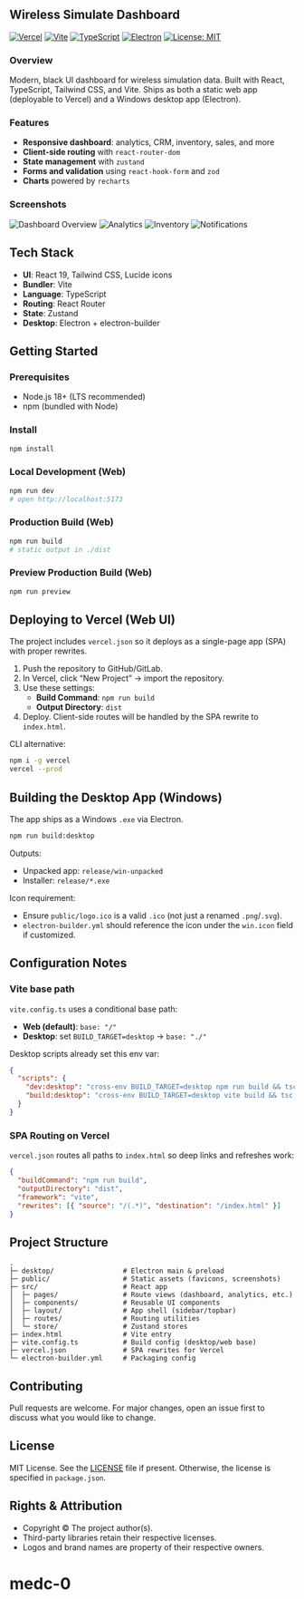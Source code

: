 ## Wireless Simulate Dashboard

[![Vercel](https://img.shields.io/badge/hosted_on-Vercel-000?logo=vercel)](https://vercel.com)
[![Vite](https://img.shields.io/badge/build-Vite-646CFF?logo=vite&logoColor=fff)](https://vitejs.dev)
[![TypeScript](https://img.shields.io/badge/lang-TypeScript-3178C6?logo=typescript&logoColor=fff)](https://www.typescriptlang.org)
[![Electron](https://img.shields.io/badge/desktop-Electron-47848F?logo=electron&logoColor=fff)](https://www.electronjs.org)
[![License: MIT](https://img.shields.io/badge/license-MIT-000)](#license)

### Overview
Modern, black UI dashboard for wireless simulation data. Built with React, TypeScript, Tailwind CSS, and Vite. Ships as both a static web app (deployable to Vercel) and a Windows desktop app (Electron).

### Features
- **Responsive dashboard**: analytics, CRM, inventory, sales, and more
- **Client-side routing** with `react-router-dom`
- **State management** with `zustand`
- **Forms and validation** using `react-hook-form` and `zod`
- **Charts** powered by `recharts`

### Screenshots

![Dashboard Overview](public/screenshots/dashboard.png)
![Analytics](public/screenshots/analytics.png)
![Inventory](public/screenshots/inventory.png)
![Notifications](public/screenshots/notifications.png)


## Tech Stack
- **UI**: React 19, Tailwind CSS, Lucide icons
- **Bundler**: Vite
- **Language**: TypeScript
- **Routing**: React Router
- **State**: Zustand
- **Desktop**: Electron + electron-builder

## Getting Started

### Prerequisites
- Node.js 18+ (LTS recommended)
- npm (bundled with Node)

### Install
```bash
npm install
```

### Local Development (Web)
```bash
npm run dev
# open http://localhost:5173
```

### Production Build (Web)
```bash
npm run build
# static output in ./dist
```

### Preview Production Build (Web)
```bash
npm run preview
```

## Deploying to Vercel (Web UI)
The project includes `vercel.json` so it deploys as a single-page app (SPA) with proper rewrites.

1. Push the repository to GitHub/GitLab.
2. In Vercel, click “New Project” → import the repository.
3. Use these settings:
   - **Build Command**: `npm run build`
   - **Output Directory**: `dist`
4. Deploy. Client-side routes will be handled by the SPA rewrite to `index.html`.

CLI alternative:
```bash
npm i -g vercel
vercel --prod
```

## Building the Desktop App (Windows)
The app ships as a Windows `.exe` via Electron.

```bash
npm run build:desktop
```

Outputs:
- Unpacked app: `release/win-unpacked`
- Installer: `release/*.exe`

Icon requirement:
- Ensure `public/logo.ico` is a valid `.ico` (not just a renamed `.png`/`.svg`).
- `electron-builder.yml` should reference the icon under the `win.icon` field if customized.

## Configuration Notes

### Vite base path
`vite.config.ts` uses a conditional base path:
- **Web (default)**: `base: "/"`
- **Desktop**: set `BUILD_TARGET=desktop` → `base: "./"`

Desktop scripts already set this env var:
```json
{
  "scripts": {
    "dev:desktop": "cross-env BUILD_TARGET=desktop npm run build && tsc -p desktop/tsconfig.json && node scripts/cjsify-electron.mjs && electron .",
    "build:desktop": "cross-env BUILD_TARGET=desktop vite build && tsc -p desktop/tsconfig.json && node scripts/cjsify-electron.mjs && electron-builder -c electron-builder.yml"
  }
}
```

### SPA Routing on Vercel
`vercel.json` routes all paths to `index.html` so deep links and refreshes work:
```json
{
  "buildCommand": "npm run build",
  "outputDirectory": "dist",
  "framework": "vite",
  "rewrites": [{ "source": "/(.*)", "destination": "/index.html" }]
}
```

## Project Structure
```text
.
├─ desktop/                 # Electron main & preload
├─ public/                  # Static assets (favicons, screenshots)
├─ src/                     # React app
│  ├─ pages/                # Route views (dashboard, analytics, etc.)
│  ├─ components/           # Reusable UI components
│  ├─ layout/               # App shell (sidebar/topbar)
│  ├─ routes/               # Routing utilities
│  └─ store/                # Zustand stores
├─ index.html               # Vite entry
├─ vite.config.ts           # Build config (desktop/web base)
├─ vercel.json              # SPA rewrites for Vercel
└─ electron-builder.yml     # Packaging config
```

## Contributing
Pull requests are welcome. For major changes, open an issue first to discuss what you would like to change.

## License
MIT License. See the [LICENSE](LICENSE) file if present. Otherwise, the license is specified in `package.json`.

## Rights & Attribution
- Copyright © The project author(s).
- Third-party libraries retain their respective licenses.
- Logos and brand names are property of their respective owners.

# medc-0